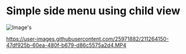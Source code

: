 # Simple side menu using child view

![Image's](https://user-images.githubusercontent.com/25971882/211264085-182574b8-daf8-4bd2-a3eb-87b270141349.png)

https://user-images.githubusercontent.com/25971882/211264150-47df925b-60ea-480f-b679-d86c5575a2d4.MP4

